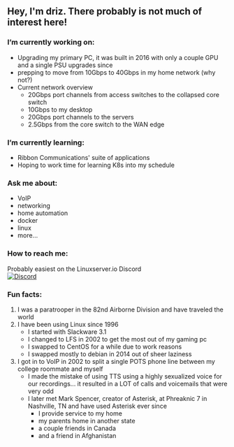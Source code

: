 ## Hey, I'm driz. There probably is not much of interest here!

### I’m currently working on:  
  * Upgrading my primary PC, it was built in 2016 with only a couple GPU and a single PSU upgrades since
  * prepping to move from 10Gbps to 40Gbps in my home network (why not?)
  * Current network overview
    * 20Gbps port channels from access switches to the collapsed core switch  
    * 10Gbps to my desktop  
    * 20Gbps port channels to the servers  
    * 2.5Gbps from the core switch to the WAN edge
### I’m currently learning:  
  * Ribbon Communications' suite of applications  
  * Hoping to work time for learning K8s into my schedule
### Ask me about:  
  * VoIP
  * networking
  * home automation
  * docker
  * linux
  * more...
### How to reach me:   
Probably easiest on the Linuxserver.io Discord  
[![Discord](https://img.shields.io/discord/354974912613449730.svg?color=94398d&labelColor=555555&logoColor=ffffff&style=for-the-badge&label=Discord&logo=discord)](https://discord.gg/YWrKVTn "realtime support / chat with the community and the team.")
### Fun facts:  
1. I was a paratrooper in the 82nd Airborne Division and have traveled the world  
2. I have been using Linux since 1996
    * I started with Slackware 3.1  
    * I changed to LFS in 2002 to get the most out of my gaming pc  
    * I swapped to CentOS for a while due to work reasons  
    * I swapped mostly to debian in 2014 out of sheer laziness
3. I got in to VoIP in 2002 to split a single POTS phone line between my college roommate and myself
    * I made the mistake of using TTS using a highly sexualized voice for our recordings... it resulted in a LOT of calls and voicemails that were very odd
    * I later met Mark Spencer, creator of Asterisk, at Phreaknic 7 in Nashville, TN and have used Asterisk ever since
      * I provide service to my home
      * my parents home in another state
      * a couple friends in Canada
      * and a friend in Afghanistan
